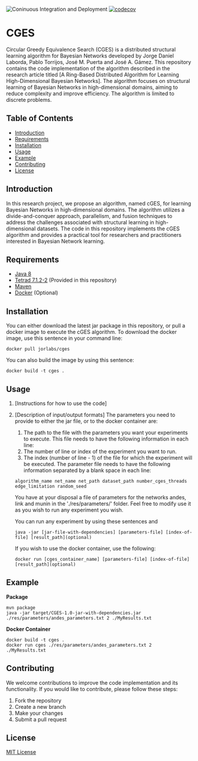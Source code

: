 ![Coninuous Integration and Deployment](https://github.com/JLaborda/cges/actions/workflows/CI-CD-pipeline.yml/badge.svg)
[![codecov](https://codecov.io/gh/JLaborda/cges/branch/main/graph/badge.svg?token=C9GeO49RsE)](https://codecov.io/gh/JLaborda/cges)

# CGES
Circular Greedy Equivalence Search (CGES) is a distributed structural learning algorithm for Bayesian Networks developed by Jorge Daniel Laborda, Pablo Torrijos, José M. Puerta and José A. Gámez.
This repository contains the code implementation of the algorithm described in the research article titled [A Ring-Based Distributed Algorithm for
Learning High-Dimensional Bayesian Networks]. The algorithm focuses on structural learning of Bayesian Networks in high-dimensional domains, aiming to reduce complexity and improve efficiency. The algorithm is limited to discrete problems.

## Table of Contents
- [Introduction](#introduction)
- [Requirements](#requirements)
- [Installation](#installation)
- [Usage](#usage)
- [Example](#example)
- [Contributing](#contributing)
- [License](#license)

## Introduction
In this research project, we propose an algorithm, named cGES, for learning Bayesian Networks in high-dimensional domains. The algorithm utilizes a divide-and-conquer approach, parallelism, and fusion techniques to address the challenges associated with structural learning in high-dimensional datasets. The code in this repository implements the cGES algorithm and provides a practical tool for researchers and practitioners interested in Bayesian Network learning.

## Requirements
- [Java 8](https://www.oracle.com/java/technologies/java8.html)
- [Tetrad 7.1.2-2](https://github.com/cmu-phil/tetrad) (Provided in this repository)
- [Maven](https://maven.apache.org/)
- [Docker](https://www.docker.com/) (Optional)

## Installation
You can either download the latest jar package in this repository, or pull a docker image to execute the cGES algorithm.
To download the docker image, use this sentence in your command line: 
```
docker pull jorlabs/cges
```
You can also build the image by using this sentence:
```
docker build -t cges .
```

## Usage
1. [Instructions for how to use the code]
2. [Description of input/output formats]
The parameters you need to provide to either the jar file, or to the docker container are: 
   1. The path to the file with the parameters you want your experiments to execute. This file needs to have the following information in each line:
   2. The number of line or index of the experiment you want to run.
   3. The index (number of line - 1) of the file for which the experiment will be executed.
   The parameter file needs to have the following information separated by a blank space in each line:

   ```
   algorithm_name net_name net_path dataset_path number_cges_threads edge_limitation random_seed 
   ```
   You have at your disposal a file of parameters for the networks andes, link and munin in the './res/parameters/' folder. Feel free to modify use it as you wish to run any experiment you wish.

   You can run any experiment by using these sentences and
   ```
   java -jar [jar-file-with-dependencies] [parameters-file] [index-of-file] [result_path](optional)
   ```
   If you wish to use the docker container, use the following:
   ```
   docker run [cges_container_name] [parameters-file] [index-of-file] [result_path](optional)
   ```

## Example
**Package**
   ```
   mvn package
   java -jar target/CGES-1.0-jar-with-dependencies.jar ./res/parameters/andes_parameters.txt 2 ./MyResults.txt
   ```
**Docker Container**
   ```
   docker build -t cges .
   docker run cges ./res/parameters/andes_parameters.txt 2 ./MyResults.txt
   ```

## Contributing
We welcome contributions to improve the code implementation and its functionality. If you would like to contribute, please follow these steps:
1. Fork the repository
2. Create a new branch
3. Make your changes
4. Submit a pull request

## License
[MIT License](https://opensource.org/license/mit/)

